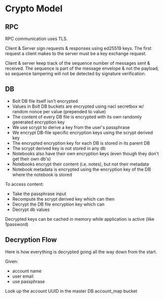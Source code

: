 # Crypto Model

## RPC

RPC communication uses TLS.


Client & Server sign requests & responses using ed25519 keys.  The first request
a client makes to the server must be a key exchange request.


Client & server keep track of the sequence number of messages sent & received.
The sequence is part of the message envelope & not the payload, so sequence
tampering will not be detected by signature verification.


## DB

* Bolt DB file itself isn't encrypted
* Values in Bolt DB buckets are encrypted using nacl secretbox w/ random nonce per value (prepended to value)
* The content of every DB file is encrypted with its own randomly generated encryption key
* We use scrypt to derive a key from the user's passphrase
* We encrypt DB-file specific encryption keys using the scrypt derived key
* The encrypted encryption key for each DB is stored in its parent DB
* The scrypt derived key is not stored in any db
* Notebooks also have their own encryption keys (even though they don't get their own db's)
* Notebooks encrypt their content (i.e. notes), but not their metadata
* Notebook metadata is encrypted using the encryption key of the DB where the notebook is stored


To access content:

* Take the passphrase input
* Recompute the scrypt derived key which can then 
* Decrypt the DB file encryption key which can 
* Decrypt db values

Decrypted keys can be cached in memory while application is active (like 1password)


## Decryption Flow

Here is how everything is decrypted going all the way down from the start.


Given:
* account name
* user email
* use passphrase

Look up the account UUID in the master DB account_map bucket


